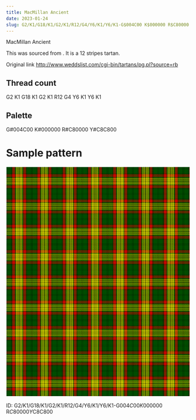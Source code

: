 ```yaml
---
title: MacMillan Ancient
date: 2023-01-24
slug: G2/K1/G18/K1/G2/K1/R12/G4/Y6/K1/Y6/K1-G$004C00 K$000000 R$C80000 Y$C8C800
---
```

MacMillan Ancient

This was sourced from <no value>.  It is a 12 stripes tartan.

Original link http://www.weddslist.com/cgi-bin/tartans/pg.pl?source=rb

## Thread count
G2 K1 G18 K1 G2 K1 R12 G4 Y6 K1 Y6 K1

## Palette
G#004C00 K#000000 R#C80000 Y#C8C800

# Sample pattern

![Tartan detail](tartan.png "G2 K1 G18 K1 G2 K1 R12 G4 Y6 K1 Y6 K1 tartan")

ID: G2/K1/G18/K1/G2/K1/R12/G4/Y6/K1/Y6/K1-G$004C00 K$000000 R$C80000 Y$C8C800